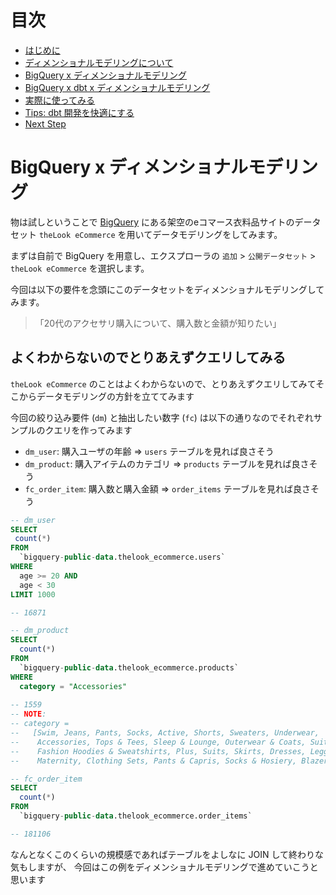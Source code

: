 # 目次

- [はじめに](./dev_00.md)
- [ディメンショナルモデリングについて](./dev_01dim.md)
- [BigQuery x ディメンショナルモデリング](./dev_02bigquery.md)
- [BigQuery x dbt x ディメンショナルモデリング](./dev_03dbt.md)
- [実際に使ってみる](./dev_04query.md)
- [Tips: dbt 開発を快適にする](./dev_05dbt_tips.md)
- [Next Step](./dev_06next_step.md)

# BigQuery x ディメンショナルモデリング

物は試しということで [BigQuery](https://cloud.google.com/bigquery?hl=ja) にある架空のeコマース衣料品サイトのデータセット `theLook eCommerce` を用いてデータモデリングをしてみます。

まずは自前で BigQuery を用意し、エクスプローラの `追加` > `公開データセット` > `theLook eCommerce` を選択します。

今回は以下の要件を念頭にこのデータセットをディメンショナルモデリングしてみます。

> 「20代のアクセサリ購入について、購入数と金額が知りたい」

## よくわからないのでとりあえずクエリしてみる

`theLook eCommerce` のことはよくわからないので、とりあえずクエリしてみてそこからデータモデリングの方針を立ててみます

今回の絞り込み要件 (`dm`) と抽出したい数字 (`fc`) は以下の通りなのでそれぞれサンプルのクエリを作ってみます

- `dm_user`: 購入ユーザの年齢 => `users` テーブルを見れば良さそう
- `dm_product`: 購入アイテムのカテゴリ => `products` テーブルを見れば良さそう
- `fc_order_item`: 購入数と購入金額 => `order_items` テーブルを見れば良さそう

```sql
-- dm_user
SELECT
 count(*)
FROM
  `bigquery-public-data.thelook_ecommerce.users`
WHERE 
  age >= 20 AND 
  age < 30
LIMIT 1000

-- 16871
```

```sql
-- dm_product
SELECT 
  count(*)
FROM
  `bigquery-public-data.thelook_ecommerce.products`
WHERE 
  category = "Accessories"
   
-- 1559
-- NOTE: 
-- category =
--   [Swim, Jeans, Pants, Socks, Active, Shorts, Sweaters, Underwear,
--    Accessories, Tops & Tees, Sleep & Lounge, Outerwear & Coats, Suits & Sport Coats, 
--    Fashion Hoodies & Sweatshirts, Plus, Suits, Skirts, Dresses, Leggings, Intimates, 
--    Maternity, Clothing Sets, Pants & Capris, Socks & Hosiery, Blazers & Jackets, Jumpsuits & Rompers]
```

```sql
-- fc_order_item
SELECT 
  count(*)
FROM
  `bigquery-public-data.thelook_ecommerce.order_items`

-- 181106
```

なんとなくこのくらいの規模感であればテーブルをよしなに JOIN して終わりな気もしますが、
今回はこの例をディメンショナルモデリングで進めていこうと思います
